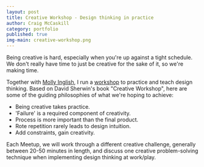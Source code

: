 ```yaml
---
layout: post
title: Creative Workshop - Design thinking in practice
author: Craig McCaskill
category: portfolio
published: true
img-main: creative-workshop.png
---
```

Being creative is hard, especially when you're up against a tight schedule. We don't really have time to just be creative for the sake of it, so we're making time. 

<!-- more -->

Together with [Molly Inglish](https://twitter.com/mollyinglish), I run a [workshop](http://www.meetup.com/creativeworkshop-sf/) to practice and teach design thinking. Based on David Sherwin's book "Creative Workshop", here are some of the guiding philosophies of what we're hoping to achieve: 

* Being creative takes practice. 
* 'Failure' is a required component of creativity. 
* Process is more important than the final product. 
* Rote repetition rarely leads to design intuition. 
* Add constraints, gain creativity. 

Each Meetup, we will work through a different creative challenge, generally between 20-50 minutes in length, and discuss one creative problem-solving technique when implementing design thinking at work/play.